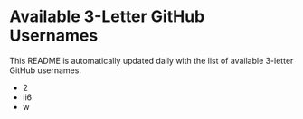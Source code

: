 # Available 3-Letter GitHub Usernames

This README is automatically updated daily with the list of available 3-letter GitHub usernames.

- 2
- ii6
- w

